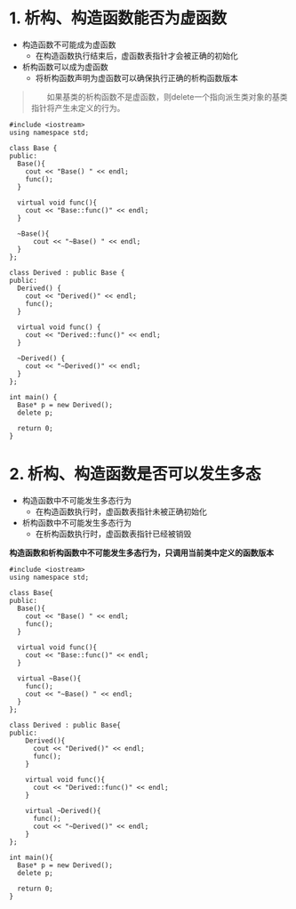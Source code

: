 # 1. 析构、构造函数能否为虚函数

* 构造函数不可能成为虚函数
  * 在构造函数执行结束后，虚函数表指针才会被正确的初始化
* 析构函数可以成为虚函数
  * 将析构函数声明为虚函数可以确保执行正确的析构函数版本


>&emsp;&emsp;如果基类的析构函数不是虚函数，则delete一个指向派生类对象的基类指针将产生未定义的行为。

    #include <iostream>
    using namespace std;
    
    class Base {
    public:
      Base(){
        cout << "Base() " << endl;
    	func();
      }
    
      virtual void func(){
        cout << "Base::func()" << endl;
      }
    
      ~Base(){
    	  cout << "~Base() " << endl;
      }
    };
    
    class Derived : public Base {
    public:
      Derived() {
        cout << "Derived()" << endl;
        func();
      }
      
      virtual void func() {
        cout << "Derived::func()" << endl;
      }
      
      ~Derived() {
        cout << "~Derived()" << endl;
      }
    };
    
    int main() {
      Base* p = new Derived();
      delete p;
    
      return 0;
    }

# 2. 析构、构造函数是否可以发生多态

* 构造函数中不可能发生多态行为
  * 在构造函数执行时，虚函数表指针未被正确初始化
* 析构函数中不可能发生多态行为
  * 在析构函数执行时，虚函数表指针已经被销毁   

__构造函数和析构函数中不可能发生多态行为，只调用当前类中定义的函数版本__


    #include <iostream>
    using namespace std;
    
    class Base{
    public:
      Base(){
        cout << "Base() " << endl;
    	func();
      }
    
      virtual void func(){
        cout << "Base::func()" << endl;
      }
    
      virtual ~Base(){
        func();
    	cout << "~Base() " << endl;
      }
    };
    
    class Derived : public Base{
    public:
    	Derived(){
    	  cout << "Derived()" << endl;
    	  func();
    	}
    
    	virtual void func(){
    	  cout << "Derived::func()" << endl;
    	}
    
    	virtual ~Derived(){
    	  func();
    	  cout << "~Derived()" << endl;
    	}
    };
    
    int main(){
      Base* p = new Derived();
      delete p;
    
      return 0;
    }